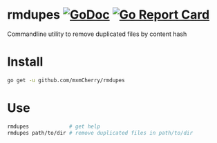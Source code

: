 # rmdupes [![GoDoc](https://godoc.org/github.com/mxmCherry/rmdupes?status.svg)](https://godoc.org/github.com/mxmCherry/rmdupes) [![Go Report Card](https://goreportcard.com/badge/github.com/mxmCherry/rmdupes)](https://goreportcard.com/report/github.com/mxmCherry/rmdupes)

Commandline utility to remove duplicated files by content hash

# Install

```bash
go get -u github.com/mxmCherry/rmdupes
```

# Use

```bash
rmdupes             # get help
rmdupes path/to/dir # remove duplicated files in path/to/dir
```
